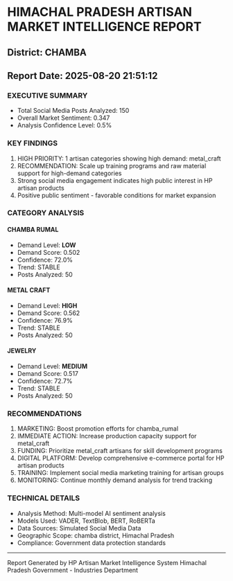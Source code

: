 # HIMACHAL PRADESH ARTISAN MARKET INTELLIGENCE REPORT
## District: CHAMBA
## Report Date: 2025-08-20 21:51:12

### EXECUTIVE SUMMARY
- Total Social Media Posts Analyzed: 150
- Overall Market Sentiment: 0.347
- Analysis Confidence Level: 0.5%

### KEY FINDINGS
1. HIGH PRIORITY: 1 artisan categories showing high demand: metal_craft
2. RECOMMENDATION: Scale up training programs and raw material support for high-demand categories
3. Strong social media engagement indicates high public interest in HP artisan products
4. Positive public sentiment - favorable conditions for market expansion

### CATEGORY ANALYSIS

#### CHAMBA RUMAL
- Demand Level: **LOW**
- Demand Score: 0.502
- Confidence: 72.0%
- Trend: STABLE
- Posts Analyzed: 50

#### METAL CRAFT
- Demand Level: **HIGH**
- Demand Score: 0.562
- Confidence: 76.9%
- Trend: STABLE
- Posts Analyzed: 50

#### JEWELRY
- Demand Level: **MEDIUM**
- Demand Score: 0.517
- Confidence: 72.7%
- Trend: STABLE
- Posts Analyzed: 50

### RECOMMENDATIONS
1. MARKETING: Boost promotion efforts for chamba_rumal
2. IMMEDIATE ACTION: Increase production capacity support for metal_craft
3. FUNDING: Prioritize metal_craft artisans for skill development programs
4. DIGITAL PLATFORM: Develop comprehensive e-commerce portal for HP artisan products
5. TRAINING: Implement social media marketing training for artisan groups
6. MONITORING: Continue monthly demand analysis for trend tracking

### TECHNICAL DETAILS
- Analysis Method: Multi-model AI sentiment analysis
- Models Used: VADER, TextBlob, BERT, RoBERTa
- Data Sources: Simulated Social Media Data
- Geographic Scope: chamba district, Himachal Pradesh
- Compliance: Government data protection standards

---
Report Generated by HP Artisan Market Intelligence System
Himachal Pradesh Government - Industries Department
